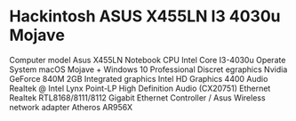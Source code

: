 # Hackintosh ASUS X455LN I3 4030u Mojave

Computer model              Asus X455LN Notebook 
CPU                         Intel Core I3-4030u 
Operate System              macOS Mojave + Windows 10 Professional
Discret egraphics           Nvidia GeForce 840M 2GB 
Integrated graphics         Intel HD Graphics 4400 
Audio                       Realtek @ Intel Lynx Point-LP  High Definition Audio (CX20751) 
Ethernet                    Realtek RTL8168/8111/8112 Gigabit Ethernet Controller / Asus 
Wireless network adapter    Atheros AR956X 
